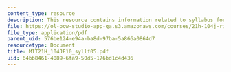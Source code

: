 ```yaml
---
content_type: resource
description: This resource contains information related to syllabus for fall 2005.
file: https://ol-ocw-studio-app-qa.s3.amazonaws.com/courses/21h-104j-riots-strikes-and-conspiracies-in-american-history-fall-2010/64bb846140896fa950d5176bd1c4d436_MIT21H_104JF10_syllf05.pdf
file_type: application/pdf
parent_uid: 576be124-e94a-ba8d-97ba-5a866a0864d7
resourcetype: Document
title: MIT21H_104JF10_syllf05.pdf
uid: 64bb8461-4089-6fa9-50d5-176bd1c4d436
---
```

